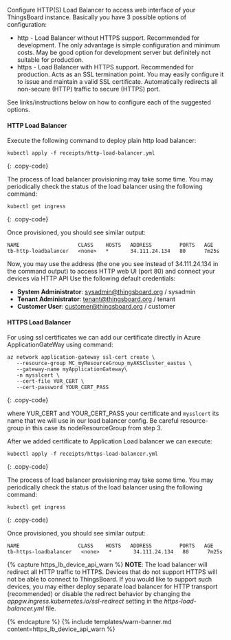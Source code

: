 Configure HTTP(S) Load Balancer to access web interface of your ThingsBoard instance. Basically you have 3 possible options of configuration:

   - http - Load Balancer without HTTPS support. Recommended for development. The only advantage is simple configuration and minimum costs. May be good option for development server but definitely not suitable for production.
   - https - Load Balancer with HTTPS support. Recommended for production. Acts as an SSL termination point. You may easily configure it to issue and maintain a valid SSL certificate. Automatically redirects all non-secure (HTTP) traffic to secure (HTTPS) port.
   
See links/instructions below on how to configure each of the suggested options.

#### HTTP Load Balancer

Execute the following command to deploy plain http load balancer:

```
kubectl apply -f receipts/http-load-balancer.yml
```
{: .copy-code}

The process of load balancer provisioning may take some time. You may periodically check the status of the load balancer using the following command:

```
kubectl get ingress
```
{: .copy-code}

Once provisioned, you should see similar output:

```text
NAME                   CLASS    HOSTS   ADDRESS         PORTS   AGE
tb-http-loadbalancer   <none>   *       34.111.24.134   80      7m25s
```
Now, you may use the address (the one you see instead of 34.111.24.134 in the command output) to access HTTP web UI (port 80) and connect your devices via HTTP API Use the following default credentials:

- **System Administrator**: sysadmin@thingsboard.org / sysadmin
- **Tenant Administrator**: tenant@thingsboard.org / tenant
- **Customer User**: customer@thingsboard.org / customer

#### HTTPS Load Balancer

For using ssl certificates we can add our certificate directly in Azure ApplicationGateWay using command:
```
az network application-gateway ssl-cert create \
   --resource-group MC_myResourceGroup_myAKSCluster_eastus \
   --gateway-name myApplicationGateway\
   -n mysslcert \
   --cert-file YUR_CERT \
   --cert-password YOUR_CERT_PASS
```
{: .copy-code}

where YUR_CERT and YOUR_CERT_PASS your certificate and `mysslcert` its name that we will use in our load balancer config. 
Be careful resource-group in this case its nodeResourceGroup from step 3.

After we added certificate to Application Load balancer we can execute: 
```
kubectl apply -f receipts/https-load-balancer.yml
```
{: .copy-code}

The process of load balancer provisioning may take some time. You may periodically check the status of the load balancer using the following command:

```
kubectl get ingress
```
{: .copy-code}

Once provisioned, you should see similar output:
```text
NAME                   CLASS    HOSTS   ADDRESS         PORTS   AGE
tb-https-loadbalancer   <none>   *       34.111.24.134   80      7m25s
```


{% capture https_lb_device_api_warn %}
**NOTE**: The load balancer will redirect all HTTP traffic to HTTPS. Devices that do not support HTTPS will not be able to connect to ThingsBoard.
If you would like to support such devices, you may either deploy separate load balancer for HTTP transport (recommended)
or disable the redirect behavior by changing the *appgw.ingress.kubernetes.io/ssl-redirect* setting in the *https-load-balancer.yml* file.

{% endcapture %}
{% include templates/warn-banner.md content=https_lb_device_api_warn %}